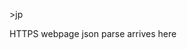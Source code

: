 <span style='color:var(--vscode-symbolIcon-methodForeground);'>>jp</span> 

HTTPS webpage json parse arrives here